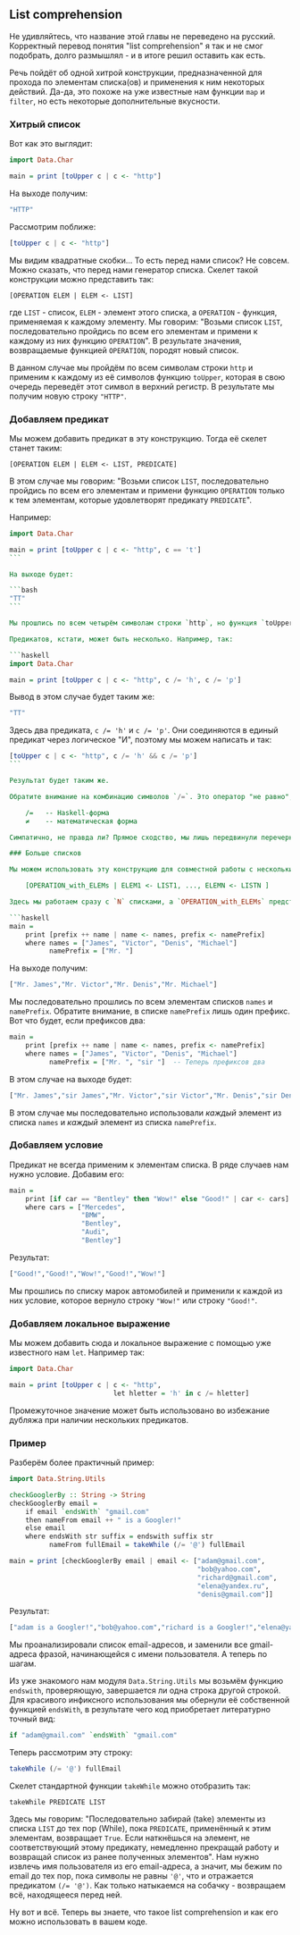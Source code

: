 
List comprehension
------------------

Не удивляйтесь, что название этой главы не переведено на русский. Корректный перевод понятия "list comprehension" я так и не смог подобрать, долго размышлял - и в итоге решил оставить как есть.

Речь пойдёт об одной хитрой конструкции, предназначенной для прохода по элементам списка(ов) и применения к ним некоторых действий. Да-да, это похоже на уже известные нам функции `map` и `filter`, но есть некоторые дополнительные вкусности.

### Хитрый список

Вот как это выглядит:

```haskell
import Data.Char 

main = print [toUpper c | c <- "http"]
```

На выходе получим:

```bash
"HTTP"
```

Рассмотрим поближе:

```haskell
[toUpper c | c <- "http"]
```

Мы видим квадратные скобки... То есть перед нами список? Не совсем. Можно сказать, что перед нами генератор списка. Скелет такой конструкции можно представить так:

    [OPERATION ELEM | ELEM <- LIST] 

где `LIST` - список, `ELEM` - элемент этого списка, а `OPERATION` - функция, применяемая к каждому элементу. Мы говорим: "Возьми список `LIST`, последовательно пройдись по всем его элементам и примени к каждому из них функцию `OPERATION`". В результате значения, возвращаемые функцией `OPERATION`, породят новый список.

В данном случае мы пройдём по всем символам строки `http` и применим к каждому из её символов функцию `toUpper`, которая в свою очередь переведёт этот символ в верхний регистр. В результате мы получим новую строку `"HTTP"`.

### Добавляем предикат

Мы можем добавить предикат в эту конструкцию. Тогда её скелет станет таким:

    [OPERATION ELEM | ELEM <- LIST, PREDICATE]

В этом случае мы говорим: "Возьми список `LIST`, последовательно пройдись по всем его элементам и примени функцию `OPERATION` только к тем элементам, которые удовлетворят предикату `PREDICATE`".

Например:

```haskell
import Data.Char

main = print [toUpper c | c <- "http", c == 't']
``` 

На выходе будет:

```bash
"TT"
``` 

Мы прошлись по всем четырём символам строки `http`, но функция `toUpper` была применена только к тем символам, которые удовлетворили предикату `c == 't'`. Именно поэтому на выходе мы получили строку лишь из этих двух символов.

Предикатов, кстати, может быть несколько. Например, так:

```haskell
import Data.Char

main = print [toUpper c | c <- "http", c /= 'h', c /= 'p']
```

Вывод в этом случае будет таким же:
 
```bash
"TT"
```

Здесь два предиката, `c /= 'h'` и `c /= 'p'`. Они соединяются в единый предикат через логическое "И", поэтому мы можем написать и так:

```haskell
[toUpper c | c <- "http", c /= 'h' && c /= 'p']
``` 

Результат будет таким же.

Обратите внимание на комбинацию символов `/=`. Это оператор "не равно", аналог оператора `!=` в языке C. Кстати, он тоже носит математический окрас. Сравните:

    /=   -- Haskell-форма
    ≠    -- математическая форма

Симпатично, не правда ли? Прямое сходство, мы лишь передвинули перечеркивающую косую палочку.

### Больше списков

Мы можем использовать эту конструкцию для совместной работы с несколькими списками. Скелет в этом случае будет таким:

    [OPERATION_with_ELEMs | ELEM1 <- LIST1, ..., ELEMN <- LISTN ] 

Здесь мы работаем сразу с `N` списками, а `OPERATION_with_ELEMs` представляет собой функцию, в которую передаются все элементы наших списков. Например:

```haskell
main =
    print [prefix ++ name | name <- names, prefix <- namePrefix]
    where names = ["James", "Victor", "Denis", "Michael"]
          namePrefix = ["Mr. "]
```

На выходе получим:

```bash
["Mr. James","Mr. Victor","Mr. Denis","Mr. Michael"]
```

Мы последовательно прошлись по всем элементам списков `names` и `namePrefix`. Обратите внимание, в списке `namePrefix` лишь один префикс. Вот что будет, если префиксов два:

```haskell
main =
    print [prefix ++ name | name <- names, prefix <- namePrefix]
    where names = ["James", "Victor", "Denis", "Michael"]
          namePrefix = ["Mr. ", "sir "]  -- Теперь префиксов два
```

В этом случае на выходе будет:

```bash
["Mr. James","sir James","Mr. Victor","sir Victor","Mr. Denis","sir Denis","Mr. Michael","sir Michael"]
```

В этом случае мы последовательно использовали _каждый_ элемент из списка `names` и _каждый_ элемент из списка `namePrefix`.

### Добавляем условие

Предикат не всегда применим к элементам списка. В ряде случаев нам нужно условие. Добавим его:

```haskell
main =
    print [if car == "Bentley" then "Wow!" else "Good!" | car <- cars]
    where cars = ["Mercedes",
                  "BMW",
                  "Bentley",
                  "Audi",
                  "Bentley"]
```

Результат:

```bash
["Good!","Good!","Wow!","Good!","Wow!"]
```

Мы прошлись по списку марок автомобилей и применили к каждой из них условие, которое вернуло строку `"Wow!"` или строку `"Good!"`.

### Добавляем локальное выражение

Мы можем добавить сюда и локальное выражение с помощью уже известного нам `let`. Например так:

```haskell
import Data.Char

main = print [toUpper c | c <- "http",
                          let hletter = 'h' in c /= hletter]
```

Промежуточное значение может быть использовано во избежание дубляжа при наличии нескольких предикатов.

### Пример

Разберём более практичный пример:

```haskell
import Data.String.Utils

checkGooglerBy :: String -> String
checkGooglerBy email =
    if email `endsWith` "gmail.com"
    then nameFrom email ++ " is a Googler!"
    else email
    where endsWith str suffix = endswith suffix str
          nameFrom fullEmail = takeWhile (/= '@') fullEmail

main = print [checkGooglerBy email | email <- ["adam@gmail.com",
                                               "bob@yahoo.com",
                                               "richard@gmail.com",
                                               "elena@yandex.ru",
                                               "denis@gmail.com"]]
```

Результат:

```haskell
["adam is a Googler!","bob@yahoo.com","richard is a Googler!","elena@yandex.ru","denis is a Googler!"]
```

Мы проанализировали список email-адресов, и заменили все gmail-адреса фразой, начинающейся с имени пользователя. А теперь по шагам.

Из уже знакомого нам модуля `Data.String.Utils` мы возьмём функцию `endswith`, проверяющую, завершается ли одна строка другой строкой. Для красивого инфиксного использования мы обернули её собственной функцией `endsWith`, в результате чего код приобретает литературно точный вид:

```haskell
if "adam@gmail.com" `endsWith` "gmail.com"
```

Теперь рассмотрим эту строку:

```haskell
takeWhile (/= '@') fullEmail
```

Скелет стандартной функции `takeWhile` можно отобразить так:

    takeWhile PREDICATE LIST 

Здесь мы говорим: "Последовательно забирай (take) элементы из списка `LIST` до тех пор (While), пока `PREDICATE`, применённый к этим элементам, возвращает `True`. Если наткнёшься на элемент, не соответствующий этому предикату, немедленно прекращай работу и возвращай список из ранее полученных элементов". Нам нужно извлечь имя пользователя из его email-адреса, а значит, мы бежим по email до тех пор, пока символы не равны `'@'`, что и отражается предикатом `(/= '@')`. Как только натыкаемся на собачку - возвращаем всё, находящееся перед ней.

Ну вот и всё. Теперь вы знаете, что такое list comprehension и как его можно использовать в вашем коде.

